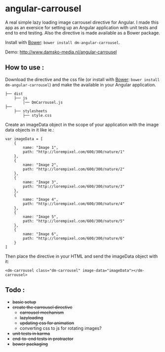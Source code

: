 angular-carrousel
=================

A real simple lazy loading image carrousel directive for Angular. I made this app as an exersice for setting up an Angular application with unit tests and end to end testing. Also the directive is made available as a Bower package.

Install with [Bower](http://bower.io): `bower install dm-angular-carrousel`.

Demo: http://www.damsko-media.nl/angular-carrousel

## How to use :

Download the directive and the css file (or install with [Bower](http://bower.io): `bower install dm-angular-carrousel`) and make the available in your Angular application.

```
├── dist
	├── js
		|── DmCarrousel.js
├── 
	├── stylesheets
		├── style.css

```

Create an imageData object in the scope of your application with the image data objects in it like ie.:

```
var imageData = [
	{
        name: "Image 1",
        path: "http://lorempixel.com/600/300/nature/1"
    },
    {
        name: "Image 2",
        path: "http://lorempixel.com/600/300/nature/2"
    },
    {
        name: "Image 3",
        path: "http://lorempixel.com/600/300/nature/3"
    },
    {
        name: "Image 4",
        path: "http://lorempixel.com/600/300/nature/4"
    },
    {
        name: "Image 5",
        path: "http://lorempixel.com/600/300/nature/5"
    },
    {
        name: "Image 6",
        path: "http://lorempixel.com/600/300/nature/6"
    }
]
```

Then place the directive in your HTML and send the imageData object with it:

```
<dm-carrousel class="dm-carrousel" image-data="imageData"></dm-carrousel>
```


## Todo :
 - ~~basic setup~~
 - ~~create the carrousel directive~~
 	- ~~carrousel mechanism~~
 	- ~~lazyloading~~
 	- ~~updating css for animation~~
 	- converting css to js for rotating images?
 - ~~unit tests in karma~~
 - ~~end-to-end tests in protractor~~
 - ~~bower packaging~~
 


